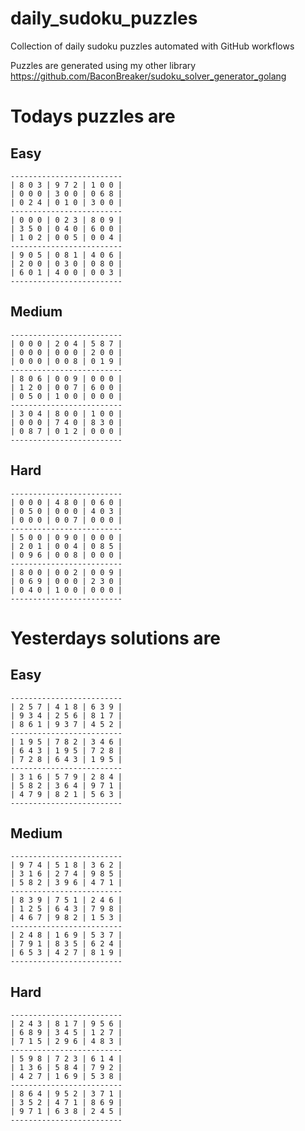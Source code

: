 
# daily_sudoku_puzzles 

Collection of daily sudoku puzzles automated with GitHub workflows 

Puzzles are generated using my other library https://github.com/BaconBreaker/sudoku_solver_generator_golang 
 

# Todays puzzles are 

## Easy 

```
-------------------------
| 8 0 3 | 9 7 2 | 1 0 0 | 
| 0 0 0 | 3 0 0 | 0 6 8 | 
| 0 2 4 | 0 1 0 | 3 0 0 | 
-------------------------
| 0 0 0 | 0 2 3 | 8 0 9 | 
| 3 5 0 | 0 4 0 | 6 0 0 | 
| 1 0 2 | 0 0 5 | 0 0 4 | 
-------------------------
| 9 0 5 | 0 8 1 | 4 0 6 | 
| 2 0 0 | 0 3 0 | 0 8 0 | 
| 6 0 1 | 4 0 0 | 0 0 3 | 
-------------------------
```
## Medium 

```
-------------------------
| 0 0 0 | 2 0 4 | 5 8 7 | 
| 0 0 0 | 0 0 0 | 2 0 0 | 
| 0 0 0 | 0 0 8 | 0 1 9 | 
-------------------------
| 8 0 6 | 0 0 9 | 0 0 0 | 
| 1 2 0 | 0 0 7 | 6 0 0 | 
| 0 5 0 | 1 0 0 | 0 0 0 | 
-------------------------
| 3 0 4 | 8 0 0 | 1 0 0 | 
| 0 0 0 | 7 4 0 | 8 3 0 | 
| 0 8 7 | 0 1 2 | 0 0 0 | 
-------------------------
```
## Hard 

```
-------------------------
| 0 0 0 | 4 8 0 | 0 6 0 | 
| 0 5 0 | 0 0 0 | 4 0 3 | 
| 0 0 0 | 0 0 7 | 0 0 0 | 
-------------------------
| 5 0 0 | 0 9 0 | 0 0 0 | 
| 2 0 1 | 0 0 4 | 0 8 5 | 
| 0 9 6 | 0 0 8 | 0 0 0 | 
-------------------------
| 8 0 0 | 0 0 2 | 0 0 9 | 
| 0 6 9 | 0 0 0 | 2 3 0 | 
| 0 4 0 | 1 0 0 | 0 0 0 | 
-------------------------
```
# Yesterdays solutions are 

## Easy 

```
-------------------------
| 2 5 7 | 4 1 8 | 6 3 9 | 
| 9 3 4 | 2 5 6 | 8 1 7 | 
| 8 6 1 | 9 3 7 | 4 5 2 | 
-------------------------
| 1 9 5 | 7 8 2 | 3 4 6 | 
| 6 4 3 | 1 9 5 | 7 2 8 | 
| 7 2 8 | 6 4 3 | 1 9 5 | 
-------------------------
| 3 1 6 | 5 7 9 | 2 8 4 | 
| 5 8 2 | 3 6 4 | 9 7 1 | 
| 4 7 9 | 8 2 1 | 5 6 3 | 
-------------------------
```
## Medium 

```
-------------------------
| 9 7 4 | 5 1 8 | 3 6 2 | 
| 3 1 6 | 2 7 4 | 9 8 5 | 
| 5 8 2 | 3 9 6 | 4 7 1 | 
-------------------------
| 8 3 9 | 7 5 1 | 2 4 6 | 
| 1 2 5 | 6 4 3 | 7 9 8 | 
| 4 6 7 | 9 8 2 | 1 5 3 | 
-------------------------
| 2 4 8 | 1 6 9 | 5 3 7 | 
| 7 9 1 | 8 3 5 | 6 2 4 | 
| 6 5 3 | 4 2 7 | 8 1 9 | 
-------------------------
```
## Hard 

```
-------------------------
| 2 4 3 | 8 1 7 | 9 5 6 | 
| 6 8 9 | 3 4 5 | 1 2 7 | 
| 7 1 5 | 2 9 6 | 4 8 3 | 
-------------------------
| 5 9 8 | 7 2 3 | 6 1 4 | 
| 1 3 6 | 5 8 4 | 7 9 2 | 
| 4 2 7 | 1 6 9 | 5 3 8 | 
-------------------------
| 8 6 4 | 9 5 2 | 3 7 1 | 
| 3 5 2 | 4 7 1 | 8 6 9 | 
| 9 7 1 | 6 3 8 | 2 4 5 | 
-------------------------
```
